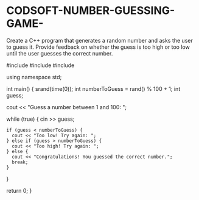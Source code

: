 # CODSOFT-NUMBER-GUESSING-GAME-
Create a C++ program that generates a random number and asks the user to guess it. Provide feedback on whether the guess is too high or too low until the user guesses the correct number.

#include <iostream>
#include <cstdlib>
#include <ctime>

using namespace std;

int main() {
  srand(time(0)); 
  int numberToGuess = rand() % 100 + 1;
  int guess;

  cout << "Guess a number between 1 and 100: ";

  while (true) {
    cin >> guess;

    if (guess < numberToGuess) {
      cout << "Too low! Try again: ";
    } else if (guess > numberToGuess) {
      cout << "Too high! Try again: ";
    } else {
      cout << "Congratulations! You guessed the correct number.";
      break;
    }
  }

  return 0;
}
